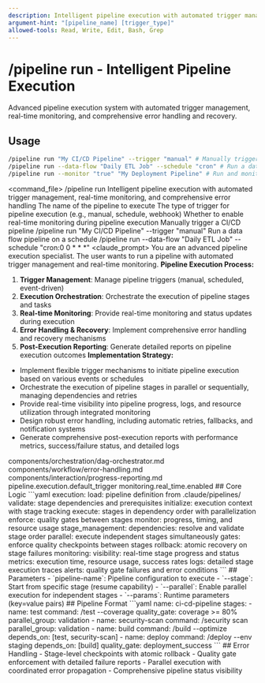 ```yaml
---
description: Intelligent pipeline execution with automated trigger management, real-time monitoring, and comprehensive error handling
argument-hint: "[pipeline_name] [trigger_type]"
allowed-tools: Read, Write, Edit, Bash, Grep
---
```

# /pipeline run - Intelligent Pipeline Execution
Advanced pipeline execution system with automated trigger management, real-time monitoring, and comprehensive error handling and recovery.
## Usage
```bash
/pipeline run "My CI/CD Pipeline" --trigger "manual" # Manually trigger a CI/CD pipeline
/pipeline run --data-flow "Daily ETL Job" --schedule "cron" # Run a data flow pipeline on a schedule
/pipeline run --monitor "true" "My Deployment Pipeline" # Run and monitor a deployment pipeline in real-time
```
<command_file>
  <metadata>
    <n>/pipeline run</n>
    <purpose>Intelligent pipeline execution with automated trigger management, real-time monitoring, and comprehensive error handling</purpose>
    <usage>
      <![CDATA[
      /pipeline run "[pipeline_name]" --trigger "[trigger_type]"
      ]]>
    </usage>
  </metadata>
  <arguments>
    <argument name="pipeline_name" type="string" required="true">
      <description>The name of the pipeline to execute</description>
    </argument>
    <argument name="trigger_type" type="string" required="false" default="manual">
      <description>The type of trigger for pipeline execution (e.g., manual, schedule, webhook)</description>
    </argument>
    <argument name="monitor" type="boolean" required="false" default="true">
      <description>Whether to enable real-time monitoring during pipeline execution</description>
    </argument>
  </arguments>
  <examples>
    <example>
      <description>Manually trigger a CI/CD pipeline</description>
      <usage>/pipeline run "My CI/CD Pipeline" --trigger "manual"</usage>
    </example>
    <example>
      <description>Run a data flow pipeline on a schedule</description>
      <usage>/pipeline run --data-flow "Daily ETL Job" --schedule "cron:0 0 * * *"</usage>
    </example>
  </examples>
  <claude_prompt>
    <prompt>
You are an advanced pipeline execution specialist. The user wants to run a pipeline with automated trigger management and real-time monitoring.
**Pipeline Execution Process:**
1. **Trigger Management**: Manage pipeline triggers (manual, scheduled, event-driven)
2. **Execution Orchestration**: Orchestrate the execution of pipeline stages and tasks
3. **Real-time Monitoring**: Provide real-time monitoring and status updates during execution
4. **Error Handling &amp; Recovery**: Implement comprehensive error handling and recovery mechanisms
5. **Post-Execution Reporting**: Generate detailed reports on pipeline execution outcomes
**Implementation Strategy:**
- Implement flexible trigger mechanisms to initiate pipeline execution based on various events or schedules
- Orchestrate the execution of pipeline stages in parallel or sequentially, managing dependencies and retries
- Provide real-time visibility into pipeline progress, logs, and resource utilization through integrated monitoring
- Design robust error handling, including automatic retries, fallbacks, and notification systems
- Generate comprehensive post-execution reports with performance metrics, success/failure status, and detailed logs
<include component="components/orchestration/dag-orchestrator.md" />
<include component="components/workflow/error-handling.md" />
<include component="components/interaction/progress-reporting.md" />
    </prompt>
  </claude_prompt>
  <dependencies>
    <includes_components>
      <component>components/orchestration/dag-orchestrator.md</component>
      <component>components/workflow/error-handling.md</component>
      <component>components/interaction/progress-reporting.md</component>
    </includes_components>
    <uses_config_values>
      <value>pipeline.execution.default_trigger</value>
      <value>monitoring.real_time.enabled</value>
    </uses_config_values>
  </dependencies>
</command_file>
## Core Logic
```yaml
execution:
  load: pipeline definition from .claude/pipelines/
  validate: stage dependencies and prerequisites  
  initialize: execution context with stage tracking
  execute: stages in dependency order with parallelization
  enforce: quality gates between stages
  monitor: progress, timing, and resource usage
stage_management:
  dependencies: resolve and validate stage order
  parallel: execute independent stages simultaneously
  gates: enforce quality checkpoints between stages
  rollback: atomic recovery on stage failures
monitoring:
  visibility: real-time stage progress and status
  metrics: execution time, resource usage, success rates
  logs: detailed stage execution traces
  alerts: quality gate failures and error conditions
```
## Parameters
- `pipeline-name`: Pipeline configuration to execute
- `--stage`: Start from specific stage (resume capability)
- `--parallel`: Enable parallel execution for independent stages
- `--params`: Runtime parameters (key=value pairs)
## Pipeline Format
```yaml
name: ci-cd-pipeline
stages:
  - name: test
    command: /test --coverage
    quality_gate: coverage >= 80%
    parallel_group: validation
  - name: security-scan
    command: /security scan
    parallel_group: validation
  - name: build
    command: /build --optimize
    depends_on: [test, security-scan]
  - name: deploy
    command: /deploy --env staging
    depends_on: [build]
    quality_gate: deployment_success
```
## Error Handling
- Stage-level checkpoints with atomic rollback
- Quality gate enforcement with detailed failure reports
- Parallel execution with coordinated error propagation
- Comprehensive pipeline status visibility 